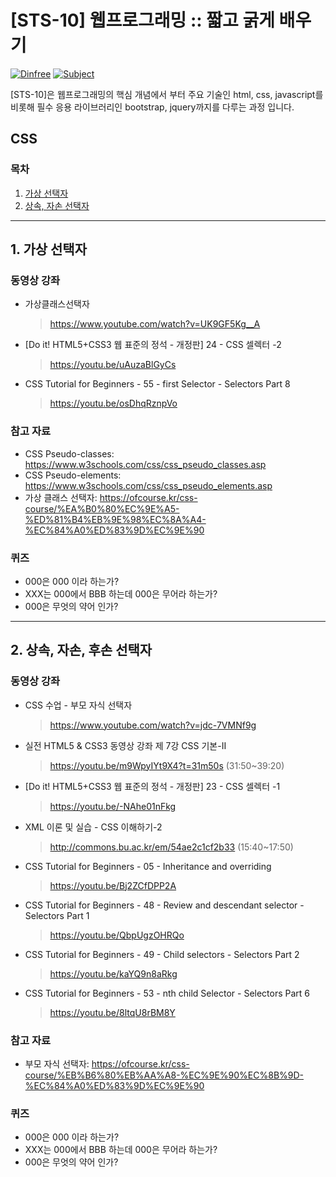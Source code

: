 

# [STS-10] 웹프로그래밍 :: 짧고 굵게 배우기

[![Dinfree][din-badge]][din-url]
[![Subject][basic-badge]][din-url]

[STS-10]은 웹프로그래밍의 핵심 개념에서 부터 주요 기술인 html, css, javascript를 비롯해 필수 응용 라이브러리인 bootstrap, jquery까지를 다루는 과정 입니다.

## CSS


### 목차
1. [가상 선택자](#css1)
2. [상속, 자손 선택자](#css2)

---
<a id="css1"></a> 
## 1. 가상 선택자


### 동영상 강좌
- 가상클래스선택자
    > https://www.youtube.com/watch?v=UK9GF5Kg__A

- [Do it! HTML5+CSS3 웹 표준의 정석 - 개정판] 24 - CSS 셀렉터 -2
    > https://youtu.be/uAuzaBlGyCs

- CSS Tutorial for Beginners - 55 - first Selector - Selectors Part 8
    > https://youtu.be/osDhqRznpVo
  

### 참고 자료
- CSS Pseudo-classes: https://www.w3schools.com/css/css_pseudo_classes.asp
- CSS Pseudo-elements: https://www.w3schools.com/css/css_pseudo_elements.asp
- 가상 클래스 선택자: https://ofcourse.kr/css-course/%EA%B0%80%EC%9E%A5-%ED%81%B4%EB%9E%98%EC%8A%A4-%EC%84%A0%ED%83%9D%EC%9E%90

### 퀴즈
- 000은 000 이라 하는가?
- XXX는 000에서 BBB 하는데 000은 무어라 하는가?
- 000은 무엇의 약어 인가?


---
<a id="css2"></a> 
## 2. 상속, 자손, 후손 선택자


### 동영상 강좌
- CSS 수업 - 부모 자식 선택자
    > https://www.youtube.com/watch?v=jdc-7VMNf9g

- 실전 HTML5 & CSS3 동영상 강좌 제 7강 CSS 기본-II
    > https://youtu.be/m9WpyIYt9X4?t=31m50s (31:50~39:20)
  
- [Do it! HTML5+CSS3 웹 표준의 정석 - 개정판] 23 - CSS 셀렉터 -1
    > https://youtu.be/-NAhe01nFkg

- XML 이론 및 실습 - CSS 이해하기-2
    > http://commons.bu.ac.kr/em/54ae2c1cf2b33 (15:40~17:50)

- CSS Tutorial for Beginners - 05 - Inheritance and overriding
    > https://youtu.be/Bj2ZCfDPP2A

- CSS Tutorial for Beginners - 48 - Review and descendant selector - Selectors Part 1
    > https://youtu.be/QbpUgzOHRQo

- CSS Tutorial for Beginners - 49 - Child selectors - Selectors Part 2
    > https://youtu.be/kaYQ9n8aRkg

- CSS Tutorial for Beginners - 53 - nth child Selector - Selectors Part 6
    > https://youtu.be/8ltqU8rBM8Y



### 참고 자료
- 부모 자식 선택자: https://ofcourse.kr/css-course/%EB%B6%80%EB%AA%A8-%EC%9E%90%EC%8B%9D-%EC%84%A0%ED%83%9D%EC%9E%90


### 퀴즈
- 000은 000 이라 하는가?
- XXX는 000에서 BBB 하는데 000은 무어라 하는가?
- 000은 무엇의 약어 인가?



[din-badge]:https://img.shields.io/badge/dinfree-edu-orange.svg
[din-url]:https://github.com/dinfree
[basic-badge]:https://img.shields.io/badge/core-basic-green.svg

